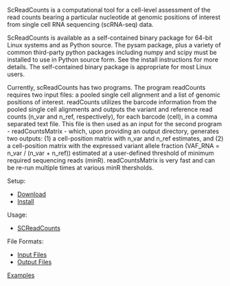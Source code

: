 
ScReadCounts is a computational tool for a cell-level assessment of the read counts bearing a particular nucleotide at genomic positions of interest from single cell RNA sequencing (scRNA-seq) data. 

ScReadCounts is available as a self-contained binary package for 64-bit
Linux systems and as Python source. The pysam package, plus a variety
of common third-party python packages including numpy and scipy must
be installed to use in Python source form. See the install
instructions for more details. The self-contained binary package is
appropriate for most Linux users.

Currently, scReadCounts has two programs. The program readCounts requires two input files: a pooled single cell alignment and a list of genomic positions of interest. readCounts utilizes the barcode information from the pooled single cell alignments and outputs the variant and reference read counts (n_var and n_ref, respectively), for each barcode (cell), in a comma separated text file. This file is then used as an input for the second program - readCountsMatrix - which, upon providing an output directory, generates two outputs: (1) a cell-position matrix with n_var and n_ref estimates, and (2) a cell-position matrix with the expressed variant allele fraction (VAF_RNA = n_var / (n_var + n_ref)) estimated at a user-defined threshold of minimum required sequencing reads (minR). readCountsMatrix is very fast and can be re-run multiple times at various minR thersholds.


Setup:
* [Download](https://github.com/HorvathLab/NGS/releases/tag/SCReadCounts-1.1.0)
* [Install](docs/Installation.md)

Usage:
* [SCReadCounts](docs/Usage.md)

File Formats:
* [Input Files](docs/InputFiles.md)
* [Output Files](docs/OutputFiles.md)

[Examples](docs/Examples.md)
